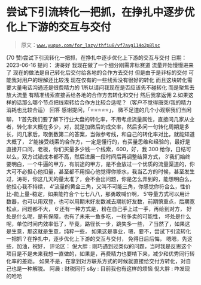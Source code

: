 # 尝试下引流转化一把抓，在挣扎中逐步优化上下游的交互与交付

> 原文：[`www.yuque.com/for_lazy/thfiu8/vf7avg114o2p8lsc`](https://www.yuque.com/for_lazy/thfiu8/vf7avg114o2p8lsc)

<ne-h2 id="e0e54e52" data-lake-id="e0e54e52"><ne-heading-ext><ne-heading-anchor></ne-heading-anchor><ne-heading-fold></ne-heading-fold></ne-heading-ext><ne-heading-content><ne-text id="u0d2aa92b">(70 赞)尝试下引流转化一把抓，在挣扎中逐步优化上下游的交互与交付</ne-text></ne-heading-content></ne-h2> <ne-p id="u80c7d856" data-lake-id="u80c7d856"><ne-text id="u97820945">日期：2023-06-16</ne-text></ne-p> <ne-p id="u5ba7c1ec" data-lake-id="u5ba7c1ec"><ne-text id="ued5cba0f">提问：</ne-text></ne-p> <ne-p id="u4129ef26" data-lake-id="u4129ef26"><ne-text id="u7adbde76">涛哥好</ne-text> <ne-text id="u408f3b29">我现在做了一个细分刚需非标赛道 流量开始慢慢进来了 现在的做法是自己转化后交付给各地的合作方去交付</ne-text> <ne-text id="u5c5df440">但是由于是非标的交付 可能我对用户的理解还比较浅 现在仅有的一些线索没有很好的转化 而且这块转化需要大量电话沟通还是很费精力的</ne-text></ne-p> <ne-oli index-type="0"><ne-oli-i>1</ne-oli-i><ne-oli-c class="ne-oli-content" id="u36289c34" data-lake-id="u36289c34"><ne-text id="ud4c7d3a5">所以请问我现在是否应该先不碰转化 而是聚焦去放大流量 有精准线索直接丢给各地的合作方去转化和交付 然后我拿返佣</ne-text></ne-oli-c></ne-oli> <ne-p id="u7746b93f" data-lake-id="u7746b93f"><ne-text id="u21104e01">2.如果这样的话那么哪个节点把线索转给合作方比较合适呢？（客户不觉得唐突/我的精力消耗也比较合适）</ne-text></ne-p> <ne-p id="ud20ef023" data-lake-id="ud20ef023"><ne-text id="u71478fe3">回答</ne-text></ne-p> <ne-p id="u4875d891" data-lake-id="u4875d891"><ne-text id="u67b9de25">感谢提问，「⭐⭐⭐⭐⭐」，</ne-text> <ne-text id="u66cf4945">微不足道的几个小观察我们当闲聊，</ne-text> <ne-text id="u475ff02e">1’首先我们要了解下行业大盘的转化率，不用考虑流量属性，直接问几家从业者，转化率大概在多少，对，就是加微后的成交率，然后多问一句转化周期是多长，问几家后，取倒数第二的答案，当做参考线，和自己的转化率对比，就能知道大概了，</ne-text> <ne-text id="ueccb0b3b">2’能接受线索的合作方，一定是懂行的，有买量思维和经验的，最好是直接开口问，老板，你们买量多少钱一个线索，600，好，我 300 给你，日结可以么，双方试错成本都不高，然后进展一段时间后再调整结算方式，</ne-text> <ne-text id="u6c92379c">3’我们始终要明白，一个牛逼的甲方，有前途的甲方，是不会放过一个优质的流量渠道的，你大可不必担心他扣量，甚至都不用担心他觉得你掺水，我当乙方的时候，甚至发生过，涛哥，你这几天的量太准了，会不会出问题，你是怎么弄到的，能想明白么，他担心我不持续，</ne-text> <ne-text id="u7277790e">4’流量的黄金三角，又叫不可能三角，你感觉你符合么，性价比-能上量-稳定，如果能符合个七七八八，那勇敢喊价啊，</ne-text> <ne-text id="u3625fed9">5’导量方式可以用计数器，也可以用双登，也可以用期末好友数减去期初好友数，前期慎重点，后期宽松点，问题都不大，</ne-text> <ne-text id="ud1521a29">6’还有一种方式是，粉在自己手上过一手，再给到对方，</ne-text> <ne-text id="ufb126835">好处是什么呢，是有保障，也有了未来一鱼多吃，一粉多卖的可能性，</ne-text> <ne-text id="u8072fd34">坏处是什么呢，单位时间内效率低了，毕竟，路径长一步，跳失多一些，</ne-text></ne-p> <ne-p id="ud9cc8143" data-lake-id="ud9cc8143"><ne-text id="ua96e549e">7’当然了，如果这是生意，那这就是生意，纯粹一些，</ne-text></ne-p> <ne-p id="uc39d7f24" data-lake-id="uc39d7f24"><ne-text id="ue1684e96">如果这是事业，嗯，要不，尝试下引流转化一把抓？在挣扎中，逐步优化上下游的交互与交付，</ne-text></ne-p> <ne-p id="u55c078df" data-lake-id="u55c078df"><ne-text id="u9d750480">免得日后后悔，</ne-text></ne-p> <ne-p id="uec621918" data-lake-id="uec621918"><ne-text id="u48a41d7c">嗯嗯，先这些，加油，祝好，</ne-text></ne-p> <ne-hole id="u53c6b764" data-lake-id="u53c6b764"><ne-card data-card-name="hr" data-card-type="block" id="Epauc" data-event-boundary="card"><ne-p id="u321b7146" data-lake-id="u321b7146"><ne-text id="uc5b0b257">评论区：</ne-text></ne-p> <ne-p id="uc25e9f0c" data-lake-id="uc25e9f0c"><ne-text id="u5594b4a4">倪大胖 : 刚巧遇到过类似的问题，当时我是反思这个项目是不是未来我想一直做的，如果是，再费精力也要啃下来，减少和优秀同行转化率的差距。</ne-text> <ne-text id="u3cff77fe">如果不是，在拿到对方联系方式的时候就直接给交付方转化，对自己也是一种解脱。</ne-text> <ne-text id="uc7b2c154">阿晨 : 财税同行</ne-text> <ne-text id="u838bd3c2">s&y : 目前我也有这样的烦恼</ne-text> <ne-text id="u19932166">倪大胖 : 咋发现的哈哈</ne-text></ne-p></ne-card></ne-hole>